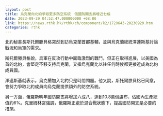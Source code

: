 ```yaml
---
layout: post
title: 烏克蘭向北約爭取更多防空系統　俄國防開支將增近七成
date: 2023-09-29 04:52:47.000000000 +08:00
link: https://news.rthk.hk/rthk/ch/component/k2/1720643-20230929.htm
categories: rthk
---
```


北約秘書長斯托爾滕貝格突然到訪烏克蘭首都基輔，並與烏克蘭總統澤連斯基討論戰況和烏軍的需求。

斯托爾滕貝格說，烏軍在反攻行動中面臨激烈的戰鬥，但正在取得進展，以美國為首的北約，會堅定不移支持烏克蘭，又指烏克蘭比以往任何時候都更接近成為北約成員國。

澤連斯基就表示，烏克蘭加入北約只是時間問題。他又說，斯托爾滕貝格已同意，會努力爭取北約成員向烏克蘭提供額外的防空系統。

另一方面，俄羅斯明年國防開支將增加六成八，達到10.8萬億盧布，佔國內生產總值約6%。克里姆林宮強調，俄羅斯正處於混合戰狀態下，提高國防開支是必要的措施。
